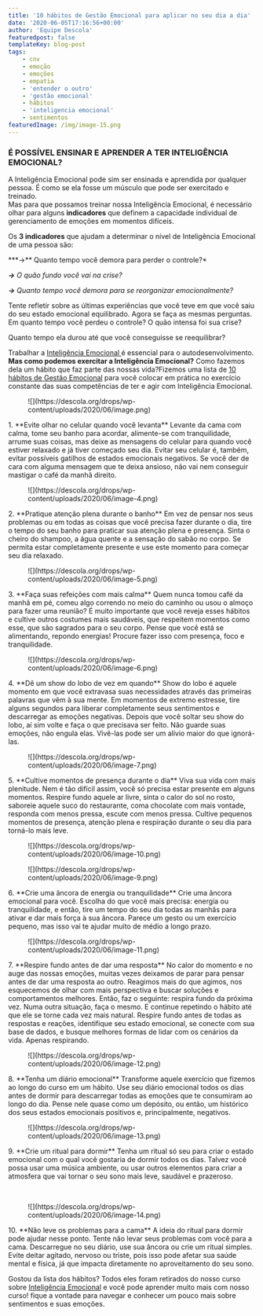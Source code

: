 ```yaml
---
title: '10 hábitos de Gestão Emocional para aplicar no seu dia a dia'
date: '2020-06-05T17:16:56+00:00'
author: 'Equipe Descola'
featuredpost: false
templateKey: blog-post
tags:
    - cnv
    - emoção
    - emoções
    - empatia
    - 'entender o outro'
    - 'gestão emocional'
    - hábitos
    - 'inteligencia emocional'
    - sentimentos
featuredImage: /img/image-15.png
---
```

### **<span class="has-inline-color has-vivid-purple-color">É POSSÍVEL ENSINAR E APRENDER A TER INTELIGÊNCIA EMOCIONAL? </span>**

A Inteligência Emocional pode sim ser ensinada e aprendida por qualquer pessoa. É como se ela fosse um músculo que pode ser exercitado e treinado.  
Mas para que possamos treinar nossa Inteligência Emocional, é necessário olhar para alguns **indicadores** que definem a capacidade individual de gerenciamento de emoções em momentos difíceis.

Os **3 indicadores** que ajudam a determinar o nível de Inteligência Emocional de uma pessoa são:

<div class="wp-block-group"><div class="wp-block-group__inner-container"> ***→** Quanto tempo você demora para perder o controle?*

 ***→** O quão fundo você vai na crise?*

  ***→** Quanto tempo você demora para se reorganizar emocionalmente?*

</div></div>Tente refletir sobre as últimas experiências que você teve em que você saiu do seu estado emocional equilibrado. Agora se faça as mesmas perguntas. Em quanto tempo você perdeu o controle? O quão intensa foi sua crise?

Quanto tempo ela durou até que você conseguisse se reequilibrar?  
  
Trabalhar a [Inteligência Emocional ](https://descola.org/curso/inteligencia-emocional)é essencial para o autodesenvolvimento. **Mas como podemos exercitar a Inteligência Emocional?** Como fazemos dela um hábito que faz parte das nossas vida?Fizemos uma lista de <span style="text-decoration: underline;">10 hábitos de Gestão Emocional</span> para você colocar em prática no exercício constante das suas competências de ter e agir com Inteligência Emocional.

<div class="wp-block-image"><figure class="alignright size-large is-resized">![](https://descola.org/drops/wp-content/uploads/2020/06/image.png)</figure></div>1. **Evite olhar no celular quando você levanta**  
  Levante da cama com calma, tome seu banho para acordar, alimente-se com tranquilidade, arrume suas coisas, mas deixe as mensagens do celular para quando você estiver relaxado e já tiver começado seu dia. Evitar seu celular é, também, evitar possíveis gatilhos de estados emocionais negativos. Se você der de cara com alguma mensagem que te deixa ansioso, não vai nem conseguir mastigar o café da manhã direito.

<div class="wp-block-image is-style-default"><figure class="alignleft size-large is-resized">![](https://descola.org/drops/wp-content/uploads/2020/06/image-4.png)</figure></div><div class="wp-block-group"><div class="wp-block-group__inner-container">2. **Pratique atenção plena durante o banho**  
  Em vez de pensar nos seus problemas ou em todas as coisas que você precisa fazer durante o dia, tire o tempo do seu banho para praticar sua atenção plena e presença. Sinta o cheiro do shampoo, a água quente e a sensação do sabão no corpo. Se permita estar completamente presente e use este momento para começar seu dia relaxado.  
  <span class="has-inline-color" style="color:#ffffff">.</span>

</div></div><div class="wp-block-image is-style-default"><figure class="alignright size-large is-resized">![](https://descola.org/drops/wp-content/uploads/2020/06/image-5.png)</figure></div>3. **Faça suas refeições com mais calma**  
  Quem nunca tomou café da manhã em pé, comeu algo correndo no meio do caminho ou usou o almoço para fazer uma reunião? É muito importante que você reveja esses hábitos e cultive outros costumes mais saudáveis, que respeitem momentos como esse, que são sagrados para o seu corpo. Pense que você está se alimentando, repondo energias! Procure fazer isso com presença, foco e tranquilidade.

<div class="wp-block-image is-style-default"><figure class="alignleft size-large is-resized">![](https://descola.org/drops/wp-content/uploads/2020/06/image-6.png)</figure></div>4. **Dê um show do lobo de vez em quando**  
  Show do lobo é aquele momento em que você extravasa suas necessidades através das primeiras palavras que vêm à sua mente. Em momentos de extremo estresse, tire alguns segundos para liberar completamente seus sentimentos e descarregar as emoções negativas. Depois que você soltar seu show do lobo, aí sim volte e faça o que precisava ser feito. Não guarde suas emoções, não engula elas. Vivê-las pode ser um alívio maior do que ignorá-las.

<div class="wp-block-image is-style-default"><figure class="alignright size-large is-resized">![](https://descola.org/drops/wp-content/uploads/2020/06/image-7.png)</figure></div>5. **Cultive momentos de presença durante o dia**  
  Viva sua vida com mais plenitude. Nem é tão difícil assim, você só precisa estar presente em alguns momentos. Respire fundo aquele ar livre, sinta o calor do sol no rosto, saboreie aquele suco do restaurante, coma chocolate com mais vontade, responda com menos pressa, escute com menos pressa. Cultive pequenos momentos de presença, atenção plena e respiração durante o seu dia para torná-lo mais leve.

<div class="wp-block-image is-style-default"><figure class="alignleft size-large is-resized">![](https://descola.org/drops/wp-content/uploads/2020/06/image-10.png)</figure></div><div class="wp-block-image is-style-default"><figure class="alignleft size-large">![](https://descola.org/drops/wp-content/uploads/2020/06/image-9.png)</figure></div>6. **Crie uma âncora de energia ou tranquilidade**  
  Crie uma âncora emocional para você. Escolha do que você mais precisa: energia ou tranquilidade, e então, tire um tempo do seu dia todas as manhãs para ativar e dar mais força à sua âncora. Parece um gesto ou um exercício pequeno, mas isso vai te ajudar muito de médio a longo prazo.

<div class="wp-block-image is-style-default"><figure class="alignright size-large is-resized">![](https://descola.org/drops/wp-content/uploads/2020/06/image-11.png)</figure></div>7. **Respire fundo antes de dar uma resposta**  
  No calor do momento e no auge das nossas emoções, muitas vezes deixamos de parar para pensar antes de dar uma resposta ao outro. Reagimos mais do que agimos, nos esquecemos de olhar com mais perspectiva e buscar soluções e comportamentos melhores.  
  Então, faz o seguinte: respira fundo da próxima vez. Numa outra situação, faça o mesmo. E continue repetindo o hábito até que ele se torne cada vez mais natural.  
  Respire fundo antes de todas as respostas e reações, identifique seu estado emocional, se conecte com sua base de dados, e busque melhores formas de lidar com os cenários da vida.  
  Apenas respirando.

<div class="wp-block-image is-style-default"><figure class="alignleft size-large is-resized">![](https://descola.org/drops/wp-content/uploads/2020/06/image-12.png)</figure></div>8. **Tenha um diário emocional**  
  Transforme aquele exercício que fizemos ao longo do curso em um hábito. Use seu diário emocional todos os dias antes de dormir para descarregar todas as emoções que te consumiram ao longo do dia. Pense nele quase como um depósito, ou então, um histórico dos seus estados emocionais positivos e, principalmente, negativos.  
  <span class="has-inline-color" style="color:#ffffff">.</span>  
  <span class="has-inline-color" style="color:#ffffff">.</span>

<div class="wp-block-image is-style-default"><figure class="alignright size-large is-resized">![](https://descola.org/drops/wp-content/uploads/2020/06/image-13.png)</figure></div>9. **Crie um ritual para dormir**  
  Tenha um ritual só seu para criar o estado emocional com o qual você gostaria de dormir todos os dias. Talvez você possa usar uma música ambiente, ou usar outros elementos para criar a atmosfera que vai tornar o seu sono mais leve, saudável e prazeroso.  
    
  <span class="has-inline-color" style="color:#ffffff">.</span>

<div class="wp-block-image is-style-default"><figure class="alignleft size-large is-resized">![](https://descola.org/drops/wp-content/uploads/2020/06/image-14.png)</figure></div>10. **Não leve os problemas para a cama**  
  A ideia do ritual para dormir pode ajudar nesse ponto. Tente não levar seus problemas com você para a cama. Descarregue no seu diário, use sua âncora ou crie um ritual simples. Evite deitar agitado, nervoso ou triste, pois isso pode afetar sua saúde mental e física, já que impacta diretamente no aproveitamento do seu sono.

  
  
Gostou da lista dos hábitos? Todos eles foram retirados do nosso curso sobre [<span class="has-inline-color has-vivid-purple-color">Inteligência Emocional</span>](https://descola.org/curso/inteligencia-emocional) e você pode aprender muito mais com nosso curso! fique a vontade para navegar e conhecer um pouco mais sobre sentimentos e suas emoções.